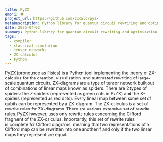 ```yaml
---
title: PyZX
emoji: 🕷️
project_url: https://github.com/zxcalc/pyzx
metaDescription: Python library for quantum circuit rewriting and optimisation using the ZX-calculus
date: 2025-04-02
summary: Python library for quantum circuit rewriting and optimisation using the ZX-calculus
tags:
  - compiler
  - classical simulation
  - tensor networks
  - ZX-calculus
  - Python
---
```


PyZX (pronounce as Pisics) is a Python tool implementing the theory of ZX-calculus for the creation, visualisation, and automated rewriting of large-scale quantum circuits.
ZX-diagrams are a type of tensor network built out of combinations of linear maps known as spiders. There are 2 types of spiders: the Z-spiders (represented as green dots in PyZX) and the X-spiders (represented as red dots). Every linear map between some set of qubits can be represented by a ZX-diagram. The ZX-calculus is a set of rewrite rules for ZX-diagrams. There are various extensive set of rewrite rules. PyZX however, uses only rewrite rules concerning the Clifford fragment of the ZX-calculus. Importantly, this set of rewrite rules is complete for Clifford diagrams, meaning that two representations of a Clifford map can be rewritten into one another if and only if the two linear maps they represent are equal.
